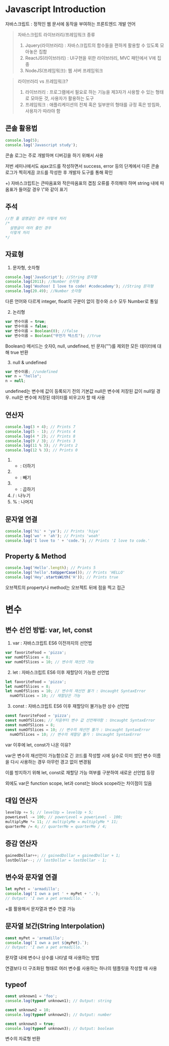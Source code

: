 # Javascript Introduction

자바스크립트 : 정적인 웹 문서에 동작을 부여하는 프론트엔드 개발 언어

> 자바스크립트 라이브러리/프레임워크 종류 
> 1. Jquery(라이브러리) : 자바스크립트의 함수들을 편하게 활용할 수 있도록 모아놓은 집합 
> 2. ReactJS(라이브러리) : UI구현을 위한 라이브러리, MVC 패턴에서 V에 집중
> 3. NodeJS(프레임워크): 웹 서버 프레임워크

> 라이브러리 vs 프레임워크?
>
> 1. 라이브러리 : 프로그램에서 필요로 하는 기능을 제3자가 사용할 수 있는 형태로 모아둔 것, 사용자가 활용하는 도구 
> 2. 프레임워크 : 애플리케이션의 전체 혹은 일부분의 형태를 규정 혹은 방침화, 사용자가 따라야 함 
 
## 콘솔 활용법
``` Javascript
console.log(5); 
console.log('Javascript study'); 
```
 콘솔 로그는 주로 개발하며 디버깅을 하기 위해서 사용
 
 저번 세미나에서도 ajax코드를 작성하면서 success, error 등의 단계에서 다른 콘솔 로그가 찍히게끔 코드를 작성한 후 개발자 도구를 통해 확인
 
 +) 자바스크립트는 큰따옴표와 작은따옴표의 겹침 오류를 주의해야 하며 string 내에 따옴표가 들어갈 경우 \\"와 같이 표기
 

## 주석 
``` Javascript
//한 줄 설명글인 경우 이렇게 처리
/*  
  설명글이 여러 줄인 경우
  이렇게 처리
*/
```


## 자료형
1. 문자형, 숫자형
``` Javascript
console.log('JavaScript'); //String 문자형
console.log(2011); //Number 숫자형
console.log('Woohoo! I love to code! #codecademy'); //String 문자형
console.log(20.49); //Number 숫자형
```
다른 언어와 다르게 integer, float의 구분이 없이 정수와 소수 모두 Number로 통일

2. 논리형
``` Javascript
var 변수이름 = true;
var 변수이름 = false;
var 변수이름 = Boolean(0); //false
var 변수이름 = Boolean("무언가 텍스트"); //true
```
Boolean() 메서드는 숫자0, null, undefined, 빈 문자("")를 제외한 모든 데이터에 대해 true 반환

3. null & undefined
``` Javascript
var 변수이름; //undefined
var n = "hello";
n = null;
```
undefined는 변수에 값이 등록되기 전의 기본값
null은 변수에 저장된 값이 null일 경우. null은 변수에 저장된 데이터를 비우고자 할 때 사용

## 연산자
``` Javascript
console.log(3 + 4); // Prints 7
console.log(5 - 1); // Prints 4
console.log(4 * 2); // Prints 8
console.log(9 / 3); // Prints 3
console.log(11 % 3); // Prints 2
console.log(12 % 3); // Prints 0
```
1. + : 더하기 
2. - : 빼기
3. * : 곱하기
4. / : 나누기
5. % : 나머지

## 문자열 연결
``` Javascript
console.log('hi' + 'ya'); // Prints 'hiya'
console.log('wo' + 'ah'); // Prints 'woah'
console.log('I love to ' + 'code.'); // Prints 'I love to code.'
```

## Property & Method
``` Javascript
console.log('Hello'.length); // Prints 5
console.log('hello'.toUpperCase()); // Prints 'HELLO'
console.log('Hey'.startsWith('H')); // Prints true
```
오브젝트의 property나 method는 오브젝트 뒤에 점을 찍고 접근


# 변수

## 변수 선언 방법: var, let, const
1. var : 자바스크립트 ES6 이전까지의 선언법
``` Javascript
var favoriteFood = 'pizza';
var numOfSlices = 8;
var numOfSlices = 10; // 변수의 재선언 가능
```

2. let : 자바스크립트 ES6 이후 재할당이 가능한 선언법
``` Javascript
let favoriteFood = 'pizza';
let numOfSlices = 8;
let numOfSlices = 10; // 변수의 재선언 불가 : Uncaught SyntaxError
  numOfSlices = 10; // 재할당은 가능
```

3. const : 자바스크립트 ES6 이후 재할당이 불가능한 상수 선언법
``` Javascript
const favoriteFood = 'pizza';
const numOfSlices; // 처음부터 변수 값 선언해야함 : Uncaught SyntaxError
const numOfSlices = 8;
const numOfSlices = 10; // 변수의 재선언 불가 : Uncaught SyntaxError
  numOfSlices = 10; // 변수의 재할당 불가 : Uncaught SyntaxError
```

var 이후에 let, const가 나온 이유?

var은 변수의 재선언이 가능함으로 긴 코드를 작성할 시에 실수로 이미 썼던 변수 이름을 다시 사용하는 경우 아무런 경고 없이 변경됨

이를 방지하기 위해 let, const로 재할당 가능 여부를 구분하여 새로운 선언법 등장

외에도 var은 function scope, let과 const는 block scope라는 차이점이 있음


## 대입 연산자
``` Javascript
levelUp += 5; // levelUp = levelUp + 5;
powerLevel -= 100; // powerLevel = powerLevel - 100;
multiplyMe *= 11; // multiplyMe = multiplyMe * 11;
quarterMe /= 4; // quarterMe = quarterMe / 4;
```

## 증감 연산자
``` Javascript
gainedDollar++; // gainedDollar = gainedDollar + 1;
lostDollar--; // lostDollar = lostDollar - 1;
```

## 변수와 문자열 연결
``` Javascript
let myPet = 'armadillo';
console.log('I own a pet ' + myPet + '.'); 
// Output: 'I own a pet armadillo.'
```
+를 활용해서 문자열과 변수 연결 가능

## 문자열 보간(String Interpolation)
``` Javascript
const myPet = 'armadillo';
console.log(`I own a pet ${myPet}.`);
// Output: 'I own a pet armadillo.'
```
문자열 내에 변수나 상수를 나타낼 때 사용하는 방법

연결보다 더 구조화된 형태로 여러 변수를 사용하는 하나의 템플릿을 작성할 때 사용

## typeof
``` Javascript
const unknown1 = 'foo';
console.log(typeof unknown1); // Output: string

const unknown2 = 10;
console.log(typeof unknown2); // Output: number

const unknown3 = true; 
console.log(typeof unknown3); // Output: boolean
```
변수의 자료형 반환
